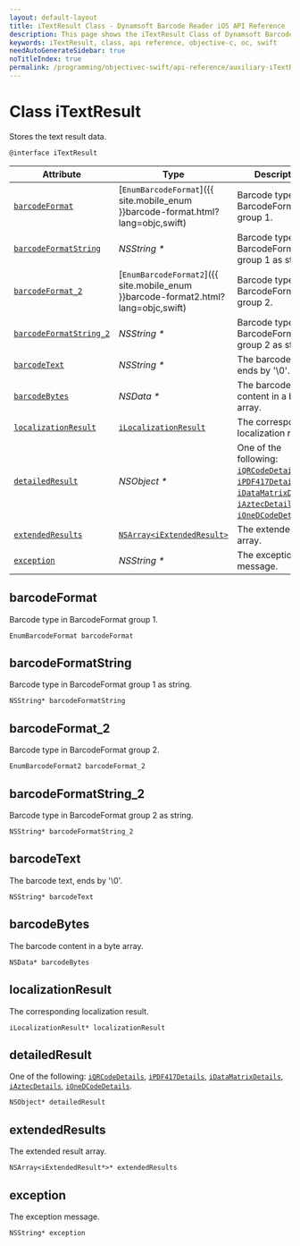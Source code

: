 ```yaml
---
layout: default-layout
title: iTextResult Class - Dynamsoft Barcode Reader iOS API Reference
description: This page shows the iTextResult Class of Dynamsoft Barcode Reader for iOS SDK.
keywords: iTextResult, class, api reference, objective-c, oc, swift
needAutoGenerateSidebar: true
noTitleIndex: true
permalink: /programming/objectivec-swift/api-reference/auxiliary-iTextResult-v8.2.5.html
---
```


# Class iTextResult

Stores the text result data.

```objc
@interface iTextResult
```  

| Attribute | Type | Description |
|-----------|------| ----------- |
| [`barcodeFormat`](#barcodeformat) | [`EnumBarcodeFormat`]({{ site.mobile_enum }}barcode-format.html?lang=objc,swift) | Barcode type in BarcodeFormat group 1. |
| [`barcodeFormatString`](#barcodeformatstring) | *NSString \** | Barcode type in BarcodeFormat group 1 as string. |
| [`barcodeFormat_2`](#barcodeformat_2) | [`EnumBarcodeFormat2`]({{ site.mobile_enum }}barcode-format2.html?lang=objc,swift) | Barcode type in BarcodeFormat group 2. |
| [`barcodeFormatString_2`](#barcodeformatstring_2) | *NSString \** | Barcode type in BarcodeFormat group 2 as string. |
| [`barcodeText`](#barcodetext) | *NSString \** | The barcode text, ends by '\0'. |
| [`barcodeBytes`](#barcodebytes) | *NSData \** | The barcode content in a byte array. |
| [`localizationResult`](#localizationresult) | [`iLocalizationResult`](auxiliary-iLocalizationResult.md) | The corresponding localization result. |
| [`detailedResult`](#detailedresult) | *NSObject \** | One of the following: [`iQRCodeDetails`](auxiliary-iQRCodeDetails.md), [`iPDF417Details`](auxiliary-iPDF417Details.md), [`iDataMatrixDetails`](auxiliary-iDataMatrixDetails.md), [`iAztecDetails`](auxiliary-iAztecDetails.md), [`iOneDCodeDetails`](auxiliary-iOneDCodeDetails.md). |
| [`extendedResults`](#extendedresults) | [`NSArray<iExtendedResult>`](auxiliary-iExtendedResult.md) | The extended result array. |
| [`exception`](#exception) | *NSString \** | The exception message. |

## barcodeFormat

Barcode type in BarcodeFormat group 1.

```objc
EnumBarcodeFormat barcodeFormat
```

## barcodeFormatString

Barcode type in BarcodeFormat group 1 as string.

```objc
NSString* barcodeFormatString
```

## barcodeFormat_2

Barcode type in BarcodeFormat group 2.

```objc
EnumBarcodeFormat2 barcodeFormat_2
```

## barcodeFormatString_2

Barcode type in BarcodeFormat group 2 as string.

```objc
NSString* barcodeFormatString_2
```

## barcodeText

The barcode text, ends by '\0'.

```objc
NSString* barcodeText
```

## barcodeBytes

The barcode content in a byte array.

```objc
NSData* barcodeBytes
```

## localizationResult

The corresponding localization result.

```objc
iLocalizationResult* localizationResult
```

## detailedResult

One of the following: [`iQRCodeDetails`](iQRCodeDetails.md), [`iPDF417Details`](iPDF417Details.md), [`iDataMatrixDetails`](iDataMatrixDetails.md), [`iAztecDetails`](iAztecDetails.md), [`iOneDCodeDetails`](iOneDCodeDetails.md).

```objc
NSObject* detailedResult
```

## extendedResults

The extended result array.

```objc
NSArray<iExtendedResult*>* extendedResults
```

## exception

The exception message.

```objc
NSString* exception
```
